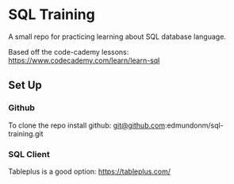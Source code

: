 # SQL Training

A small repo for practicing learning about SQL database language.

Based off the code-cademy lessons:
https://www.codecademy.com/learn/learn-sql 

## Set Up

### Github
To clone the repo install github:
git@github.com:edmundonm/sql-training.git

### SQL Client
Tableplus is a good option:
https://tableplus.com/
